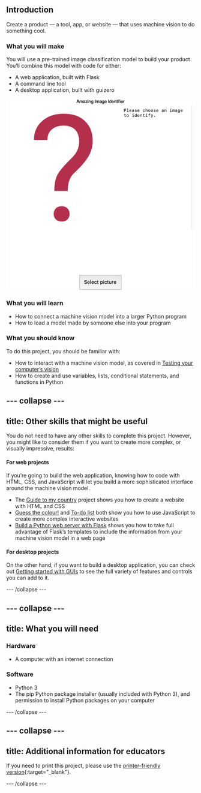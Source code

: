 ## Introduction

Create a product — a tool, app, or website — that uses machine vision to do something cool.


### What you will make
You will use a pre-trained image classification model to build your product. You’ll combine this model with code for either:
 + A web application, built with Flask
 + A command line tool
 + A desktop application, built with guizero

![A desktop application that asks the user to provide an image for identification.](images/initial_application.png)

### What you will learn
 + How to connect a machine vision model into a larger Python program
 + How to load a model made by someone else into your program

### What you should know
To do this project, you should be familiar with:
 + How to interact with a machine vision model, as covered in [Testing your computer’s vision](https://projects.raspberrypi.org/en/projects/testing-your-computers-vision)
 + How to create and use variables, lists, conditional statements, and functions in Python


--- collapse ---
---
title: Other skills that might be useful
---


You do not need to have any other skills to complete this project. However, you might like to consider them if you want to create more complex, or visually impressive, results:
#### For web projects
If you’re going to build the web application, knowing how to code with HTML, CSS, and JavaScript will let you build a more sophisticated interface around the machine vision model. 
 + The [Guide to my country](https://projects.raspberrypi.org/en/projects/cd-beginner-html-css-sushi) project shows you how to create a website with HTML and CSS
 + [Guess the colour!](https://projects.raspberrypi.org/en/projects/cd-beginner-javascript-sushi) and [To-do list](https://projects.raspberrypi.org/en/projects/cd-intermediate-javascript-sushi) both show you how to use JavaScript to create more complex interactive websites
 + [Build a Python web server with Flask](https://projects.raspberrypi.org/en/projects/python-web-server-with-flask) shows you how to take full advantage of Flask’s templates to include the information from your machine vision model in a web page

#### For desktop projects
On the other hand, if you want to build a desktop application, you can check out [Getting started with GUIs](https://projects.raspberrypi.org/en/projects/getting-started-with-guis) to see the full variety of features and controls you can add to it.

--- /collapse ---

--- collapse ---
---
title: What you will need
---
### Hardware

+ A computer with an internet connection

### Software

+ Python 3
+ The pip Python package installer (usually included with Python 3), and permission to install Python packages on your computer

--- /collapse ---

--- collapse ---
---
title: Additional information for educators
---

If you need to print this project, please use the [printer-friendly version](https://projects.raspberrypi.org/en/projects/amazing-image-identifier/print){:target="_blank"}.

--- /collapse ---
